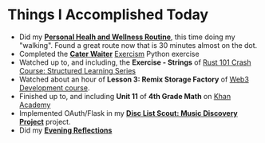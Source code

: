 # Things I Accomplished Today

- Did my **[Personal Healh and Wellness Routine](../../Routines/personal-health-and-wellness-routine-2024-week-2.md)**, this time doing my "walking". Found a great route now that is 30 minutes almost on the dot.
- Completed the **[Cater Waiter](https://exercism.org/tracks/python/exercises/cater-waiter)** [Exercism](https://exercism.org) Python exercise
- Watched up to, and including, the **Exercise - Strings** of [Rust 101 Crash Course: Structured Learning Series](https://www.youtube.com/watch?v=lzKeecy4OmQ)
- Watched about an hour of **Lesson 3: Remix Storage Factory** of [Web3 Development course](https://www.youtube.com/watch?v=gyMwXuJrbJQ).
- Finished up to, and including **Unit 11** of **4th Grade Math** on [Khan Academy](https://www.khanacademy.org)
- Implemented OAuth/Flask in my **[Disc List Scout: Music Discovery Project](https://github.com/evorhard/Disc-List-Scout--Music-Discovery)** project.
- Did my **[Evening Reflections](../../Routines/evening-reflections.md)**
